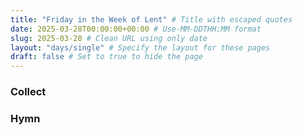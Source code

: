 ```yaml
---
title: "Friday in the Week of Lent" # Title with escaped quotes
date: 2025-03-28T00:00:00+00:00 # Use-MM-DDTHH:MM format
slug: 2025-03-28 # Clean URL using only date
layout: "days/single" # Specify the layout for these pages
draft: false # Set to true to hide the page
---
```


### Collect


### Hymn